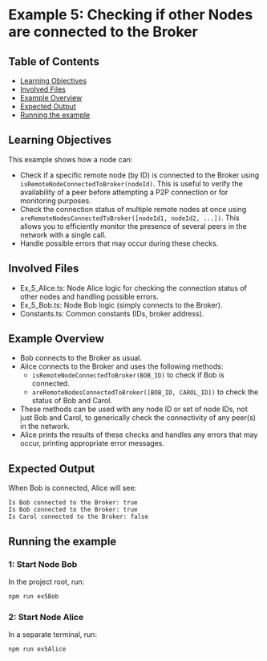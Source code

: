 # Example 5: Checking if other Nodes are connected to the Broker
## Table of Contents

- [Learning Objectives](#learning-objectives)
- [Involved Files](#involved-files)
- [Example Overview](#example-overview)
- [Expected Output](#expected-output)
- [Running the example](#running-the-example)

## Learning Objectives

This example shows how a node can:
- Check if a specific remote node (by ID) is connected to the Broker using `isRemoteNodeConnectedToBroker(nodeId)`. This is useful to verify the availability of a peer before attempting a P2P connection or for monitoring purposes.
- Check the connection status of multiple remote nodes at once using `areRemoteNodesConnectedToBroker([nodeId1, nodeId2, ...])`. This allows you to efficiently monitor the presence of several peers in the network with a single call.
- Handle possible errors that may occur during these checks.

## Involved Files

- Ex_5_Alice.ts: Node Alice logic for checking the connection status of other nodes and handling possible errors.
- Ex_5_Bob.ts: Node Bob logic (simply connects to the Broker).
- Constants.ts: Common constants (IDs, broker address).

## Example Overview

- Bob connects to the Broker as usual.
- Alice connects to the Broker and uses the following methods:
    - `isRemoteNodeConnectedToBroker(BOB_ID)` to check if Bob is connected.
    - `areRemoteNodesConnectedToBroker([BOB_ID, CAROL_ID])` to check the status of Bob and Carol.
- These methods can be used with any node ID or set of node IDs, not just Bob and Carol, to generically check the connectivity of any peer(s) in the network.
- Alice prints the results of these checks and handles any errors that may occur, printing appropriate error messages.

## Expected Output

When Bob is connected, Alice will see:
```
Is Bob connected to the Broker: true
Is Bob connected to the Broker: true
Is Carol connected to the Broker: false
```

## Running the example
### 1: Start Node Bob

In the project root, run:

```sh
npm run ex5Bob
```

### 2: Start Node Alice

In a separate terminal, run:

```sh
npm run ex5Alice
```
